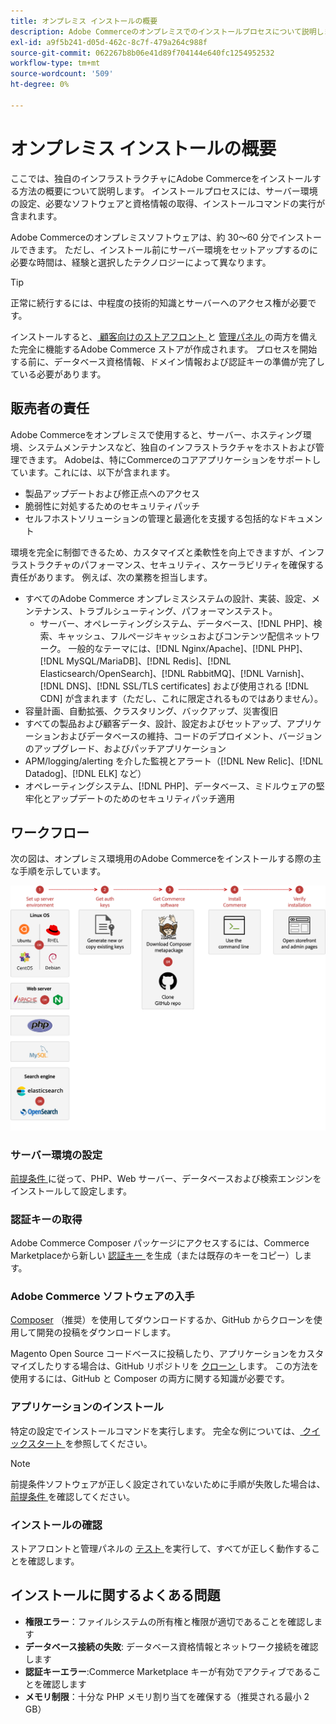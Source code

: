 ```yaml
---
title: オンプレミス インストールの概要
description: Adobe Commerceのオンプレミスでのインストールプロセスについて説明します。 サーバー要件、設定手順、導入のベストプラクティスについて説明します。
exl-id: a9f5b241-d05d-462c-8c7f-479a264c988f
source-git-commit: 062267b8b06e41d89f704144e640fc1254952532
workflow-type: tm+mt
source-wordcount: '509'
ht-degree: 0%

---
```



# オンプレミス インストールの概要

ここでは、独自のインフラストラクチャにAdobe Commerceをインストールする方法の概要について説明します。 インストールプロセスには、サーバー環境の設定、必要なソフトウェアと資格情報の取得、インストールコマンドの実行が含まれます。

Adobe Commerceのオンプレミスソフトウェアは、約 30～60 分でインストールできます。 ただし、インストール前にサーバー環境をセットアップするのに必要な時間は、経験と選択したテクノロジーによって異なります。

>[!TIP]
>
>正常に続行するには、中程度の技術的知識とサーバーへのアクセス権が必要です。

インストールすると、[ 顧客向けのストアフロント ](https://experienceleague.adobe.com/en/docs/commerce-admin/start/storefront/storefront) と [ 管理パネル ](https://experienceleague.adobe.com/en/docs/commerce-admin/start/admin/admin) の両方を備えた完全に機能するAdobe Commerce ストアが作成されます。 プロセスを開始する前に、データベース資格情報、ドメイン情報および認証キーの準備が完了している必要があります。

## 販売者の責任

Adobe Commerceをオンプレミスで使用すると、サーバー、ホスティング環境、システムメンテナンスなど、独自のインフラストラクチャをホストおよび管理できます。 Adobeは、特にCommerceのコアアプリケーションをサポートしています。これには、以下が含まれます。

- 製品アップデートおよび修正点へのアクセス
- 脆弱性に対処するためのセキュリティパッチ
- セルフホストソリューションの管理と最適化を支援する包括的なドキュメント

環境を完全に制御できるため、カスタマイズと柔軟性を向上できますが、インフラストラクチャのパフォーマンス、セキュリティ、スケーラビリティを確保する責任があります。 例えば、次の業務を担当します。

- すべてのAdobe Commerce オンプレミスシステムの設計、実装、設定、メンテナンス、トラブルシューティング、パフォーマンステスト。
   - サーバー、オペレーティングシステム、データベース、[!DNL PHP]、検索、キャッシュ、フルページキャッシュおよびコンテンツ配信ネットワーク。 一般的なテーマには、[!DNL Nginx/Apache]、[!DNL PHP]、[!DNL MySQL/MariaDB]、[!DNL Redis]、[!DNL Elasticsearch/OpenSearch]、[!DNL RabbitMQ]、[!DNL Varnish]、[!DNL DNS]、[!DNL SSL/TLS certificates] および使用される [!DNL CDN] が含まれます（ただし、これに限定されるものではありません）。
- 容量計画、自動拡張、クラスタリング、バックアップ、災害復旧
- すべての製品および顧客データ、設計、設定およびセットアップ、アプリケーションおよびデータベースの維持、コードのデプロイメント、バージョンのアップグレード、およびパッチアプリケーション
- APM/logging/alerting を介した監視とアラート（[!DNL New Relic]、[!DNL Datadog]、[!DNL ELK] など）
- オペレーティングシステム、[!DNL PHP]、データベース、ミドルウェアの堅牢化とアップデートのためのセキュリティパッチ適用

## ワークフロー

次の図は、オンプレミス環境用のAdobe Commerceをインストールする際の主な手順を示しています。

![ インストールの仕組み ](../assets/installation/on-premises-install.drawio.svg)

### サーバー環境の設定

[ 前提条件 ](prerequisites/overview.md) に従って、PHP、Web サーバー、データベースおよび検索エンジンをインストールして設定します。

### 認証キーの取得

Adobe Commerce Composer パッケージにアクセスするには、Commerce Marketplaceから新しい [ 認証キー ](prerequisites/authentication-keys.md) を生成（または既存のキーをコピー）します。

### Adobe Commerce ソフトウェアの入手

[Composer](prerequisites/commerce.md) （推奨）を使用してダウンロードするか、GitHub からクローンを使用して開発の投稿をダウンロードします。

Magento Open Source コードベースに投稿したり、アプリケーションをカスタマイズしたりする場合は、GitHub リポジトリを [ クローン ](https://developer.adobe.com/commerce/contributor/guides/install/clone-repository/) します。 この方法を使用するには、GitHub と Composer の両方に関する知識が必要です。

### アプリケーションのインストール

特定の設定でインストールコマンドを実行します。 完全な例については、[ クイックスタート ](composer.md) を参照してください。

>[!NOTE]
>
>前提条件ソフトウェアが正しく設定されていないために手順が失敗した場合は、[ 前提条件 ](prerequisites/overview.md) を確認してください。

### インストールの確認

ストアフロントと管理パネルの [ テスト ](next-steps/verify.md) を実行して、すべてが正しく動作することを確認します。

## インストールに関するよくある問題

- **権限エラー**：ファイルシステムの所有権と権限が適切であることを確認します
- **データベース接続の失敗**: データベース資格情報とネットワーク接続を確認します
- **認証キーエラー**:Commerce Marketplace キーが有効でアクティブであることを確認します
- **メモリ制限**：十分な PHP メモリ割り当てを確保する（推奨される最小 2 GB）
